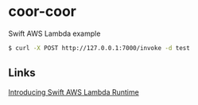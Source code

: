 # coor-coor

Swift AWS Lambda example

```bash
$ curl -X POST http://127.0.0.1:7000/invoke -d test
```

## Links

[Introducing Swift AWS Lambda Runtime](https://swift.org/blog/aws-lambda-runtime/)
